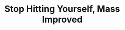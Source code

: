 ---
title: "Stop Hitting Yourself, Mass Improved"

spell:
  schools:
    - name:        "Enchantment"
      subschools:  ["Compulsion"]
      descriptors: ["Mind-Affecting"]
  classes:
    - name:  "Sorcerer/Wizard"
      abbr:  "Sor/Wiz"
      level: 8
  domains:
    - name:  "Bedlam"
      abbr:  "Bedlam"
      level: 7
  target:             "One creature per level"
  description:        |
    As _stop hitting yourself, improved_, except as noted above and that the caster can specify up to one creature per level.
---